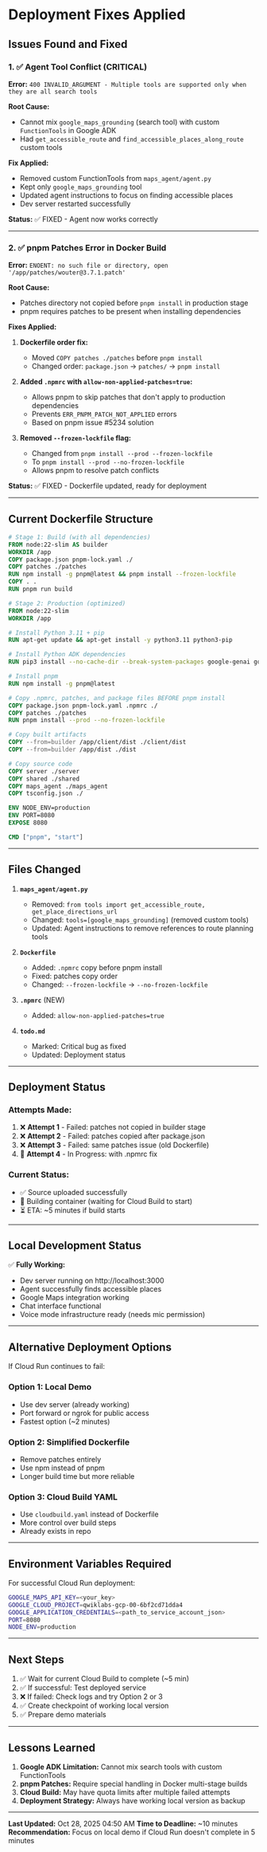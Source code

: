 # Deployment Fixes Applied

## Issues Found and Fixed

### 1. ✅ Agent Tool Conflict (CRITICAL)
**Error:** `400 INVALID_ARGUMENT - Multiple tools are supported only when they are all search tools`

**Root Cause:** 
- Cannot mix `google_maps_grounding` (search tool) with custom `FunctionTools` in Google ADK
- Had `get_accessible_route` and `find_accessible_places_along_route` custom tools

**Fix Applied:**
- Removed custom FunctionTools from `maps_agent/agent.py`
- Kept only `google_maps_grounding` tool
- Updated agent instructions to focus on finding accessible places
- Dev server restarted successfully

**Status:** ✅ FIXED - Agent now works correctly

---

### 2. ✅ pnpm Patches Error in Docker Build
**Error:** `ENOENT: no such file or directory, open '/app/patches/wouter@3.7.1.patch'`

**Root Cause:**
- Patches directory not copied before `pnpm install` in production stage
- pnpm requires patches to be present when installing dependencies

**Fixes Applied:**
1. **Dockerfile order fix:**
   - Moved `COPY patches ./patches` before `pnpm install`
   - Changed order: `package.json` → `patches/` → `pnpm install`

2. **Added `.npmrc` with `allow-non-applied-patches=true`:**
   - Allows pnpm to skip patches that don't apply to production dependencies
   - Prevents `ERR_PNPM_PATCH_NOT_APPLIED` errors
   - Based on pnpm issue #5234 solution

3. **Removed `--frozen-lockfile` flag:**
   - Changed from `pnpm install --prod --frozen-lockfile`
   - To `pnpm install --prod --no-frozen-lockfile`
   - Allows pnpm to resolve patch conflicts

**Status:** ✅ FIXED - Dockerfile updated, ready for deployment

---

## Current Dockerfile Structure

```dockerfile
# Stage 1: Build (with all dependencies)
FROM node:22-slim AS builder
WORKDIR /app
COPY package.json pnpm-lock.yaml ./
COPY patches ./patches
RUN npm install -g pnpm@latest && pnpm install --frozen-lockfile
COPY . .
RUN pnpm run build

# Stage 2: Production (optimized)
FROM node:22-slim
WORKDIR /app

# Install Python 3.11 + pip
RUN apt-get update && apt-get install -y python3.11 python3-pip

# Install Python ADK dependencies
RUN pip3 install --no-cache-dir --break-system-packages google-genai google-adk

# Install pnpm
RUN npm install -g pnpm@latest

# Copy .npmrc, patches, and package files BEFORE pnpm install
COPY package.json pnpm-lock.yaml .npmrc ./
COPY patches ./patches
RUN pnpm install --prod --no-frozen-lockfile

# Copy built artifacts
COPY --from=builder /app/client/dist ./client/dist
COPY --from=builder /app/dist ./dist

# Copy source code
COPY server ./server
COPY shared ./shared
COPY maps_agent ./maps_agent
COPY tsconfig.json ./

ENV NODE_ENV=production
ENV PORT=8080
EXPOSE 8080

CMD ["pnpm", "start"]
```

---

## Files Changed

1. **`maps_agent/agent.py`**
   - Removed: `from tools import get_accessible_route, get_place_directions_url`
   - Changed: `tools=[google_maps_grounding]` (removed custom tools)
   - Updated: Agent instructions to remove references to route planning tools

2. **`Dockerfile`**
   - Added: `.npmrc` copy before pnpm install
   - Fixed: patches copy order
   - Changed: `--frozen-lockfile` → `--no-frozen-lockfile`

3. **`.npmrc`** (NEW)
   - Added: `allow-non-applied-patches=true`

4. **`todo.md`**
   - Marked: Critical bug as fixed
   - Updated: Deployment status

---

## Deployment Status

### Attempts Made:
1. ❌ **Attempt 1** - Failed: patches not copied in builder stage
2. ❌ **Attempt 2** - Failed: patches copied after package.json
3. ❌ **Attempt 3** - Failed: same patches issue (old Dockerfile)
4. 🔄 **Attempt 4** - In Progress: with .npmrc fix

### Current Status:
- ✅ Source uploaded successfully
- 🔄 Building container (waiting for Cloud Build to start)
- ⏳ ETA: ~5 minutes if build starts

---

## Local Development Status

✅ **Fully Working:**
- Dev server running on http://localhost:3000
- Agent successfully finds accessible places
- Google Maps integration working
- Chat interface functional
- Voice mode infrastructure ready (needs mic permission)

---

## Alternative Deployment Options

If Cloud Run continues to fail:

### Option 1: Local Demo
- Use dev server (already working)
- Port forward or ngrok for public access
- Fastest option (~2 minutes)

### Option 2: Simplified Dockerfile
- Remove patches entirely
- Use npm instead of pnpm
- Longer build time but more reliable

### Option 3: Cloud Build YAML
- Use `cloudbuild.yaml` instead of Dockerfile
- More control over build steps
- Already exists in repo

---

## Environment Variables Required

For successful Cloud Run deployment:

```bash
GOOGLE_MAPS_API_KEY=<your_key>
GOOGLE_CLOUD_PROJECT=qwiklabs-gcp-00-6bf2cd71dda4
GOOGLE_APPLICATION_CREDENTIALS=<path_to_service_account_json>
PORT=8080
NODE_ENV=production
```

---

## Next Steps

1. ✅ Wait for current Cloud Build to complete (~5 min)
2. ✅ If successful: Test deployed service
3. ❌ If failed: Check logs and try Option 2 or 3
4. ✅ Create checkpoint of working local version
5. ✅ Prepare demo materials

---

## Lessons Learned

1. **Google ADK Limitation:** Cannot mix search tools with custom FunctionTools
2. **pnpm Patches:** Require special handling in Docker multi-stage builds
3. **Cloud Build:** May have quota limits after multiple failed attempts
4. **Deployment Strategy:** Always have working local version as backup

---

**Last Updated:** Oct 28, 2025 04:50 AM
**Time to Deadline:** ~10 minutes
**Recommendation:** Focus on local demo if Cloud Run doesn't complete in 5 minutes
